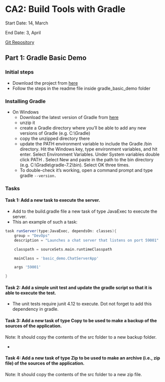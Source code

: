 # CA2: Build Tools with Gradle

Start Date: 14, March

End Date: 3, April

[Git Repository](https://github.com/SwitchQA/devops-23-24-JPE-1222637)

## Part 1: Gradle Basic Demo

### Initial steps
* Download the project from [here](https://bitbucket.org/pssmatos/gradle_basic_demo/downloads/)
* Follow the steps in the readme file inside gradle_basic_demo folder

### Installing Gradle
* On Windows
    * Download the latest version of Gradle from [here](https://gradle.org/releases/)
    * unzip it
    * create a Gradle directory where you’ll be able to add any new versions of Gradle (e.g. C:\Gradle)
    * copy the unzipped directory there
    * update the PATH environment variable to include the Gradle /bin directory. Hit the Windows key, type environment variables, and hit enter. Select Environment Variables. Under System variables double click PATH . Select New and paste in the path to the bin directory (e.g. C:\Gradle\gradle-7.2\bin). Select OK three times.
    * To double-check it’s working, open a command prompt and type gradle `--version.`

### Tasks

#### Task 1: Add a new task to execute the server.
- Add to the build.gradle file a new task of type JavaExec to execute the server.
- This an example of such a task:
```groovy
task runServer(type:JavaExec, dependsOn: classes){
    group = "DevOps"
    description = "Launches a chat server that listens on port 59001"

    classpath = sourceSets.main.runtimeClasspath

    mainClass = 'basic_demo.ChatServerApp'

    args '59001'

}
```

#### Task 2: Add a simple unit test and update the gradle script so that it is able to execute the test.
* The unit tests require junit 4.12 to execute. Dot not forget to add this dependency in gradle.

#### Task 3: Add a new task of type Copy to be used to make a backup of the sources of the application.
Note: It should copy the contents of the src folder to a new backup folder.

* 

#### Task 4: Add a new task of type Zip to be used to make an archive (i.e., zip file) of the sources of the application.
Note: It should copy the contents of the src folder to a new zip file.

